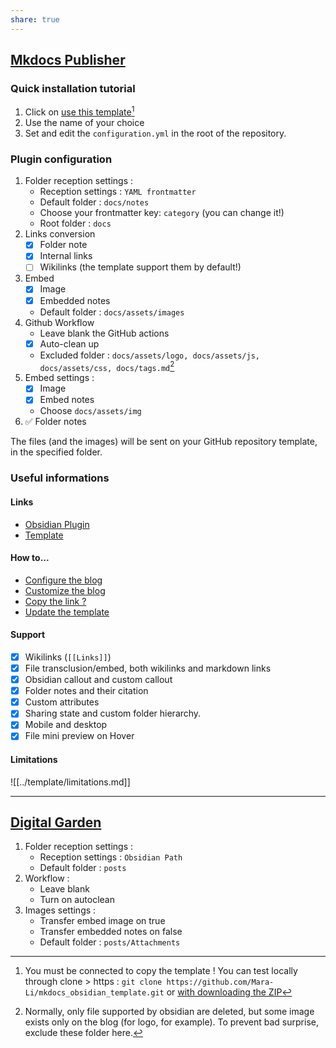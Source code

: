 ```yaml
---
share: true
---
```


## [Mkdocs Publisher](https://obsidianpublisher.github.io/obsidian-mkdocs-publisher-docs/)
### Quick installation tutorial
1. Click on [use this template](https://github.com/obsidianPublisher/obsidian-mkdocs-publisher-template/generate)[^1]
2. Use the name of your choice
3. Set and edit the `configuration.yml` in the root of the repository.

### Plugin configuration

1. Folder reception settings : 
    - Reception settings : `YAML frontmatter`
    - Default folder : `docs/notes`
    - Choose your frontmatter key: `category` (you can change it!)
    - Root folder : `docs`
2. Links conversion
   - [x] Folder note
   - [x] Internal links
   - [ ] Wikilinks (the template support them by default!) 
3. Embed
   - [x] Image
   - [x] Embedded notes
   - Default folder : `docs/assets/images`
4. Github Workflow
    - Leave blank the GitHub actions
    - [x] Auto-clean up 
    - Excluded folder : `docs/assets/logo, docs/assets/js, docs/assets/css, docs/tags.md`[^3]
5. Embed settings : 
    - [x] Image
    - [x] Embed notes
    - Choose `docs/assets/img`
6. ✅ Folder notes

The files (and the images) will be sent on your GitHub repository template, in the specified folder. 

### Useful informations
#### Links
- [Obsidian Plugin](https://github.com/obsidianPublisher/obsidian-github-publisher)
- [Template](https://github.com/obsidianPublisher/obsidian-mkdocs-publisher-template)

#### How to...
- [Configure the blog](https://obsidianpublisher.github.io/obsidian-mkdocs-publisher-docs/documentation/create%20the%20blog/)
- [Customize the blog](https://obsidianpublisher.github.io/obsidian-mkdocs-publisher-docs/documentation/blog%20customization/)
- [Copy the link ?](https://obsidianpublisher.github.io/obsidian-mkdocs-publisher-docs/documentation/useful%20plugins/#metacopy)
- [Update the template](https://obsidianpublisher.github.io/obsidian-mkdocs-publisher-docs/documentation/Q%26A/#2-update-the-template)

#### Support
- [x] Wikilinks (`[[Links]]`)
- [x] File transclusion/embed, both wikilinks and markdown links
- [x] Obsidian callout and custom callout
- [x] Folder notes and their citation
- [x] Custom attributes
- [x] Sharing state and custom folder hierarchy.
- [x] Mobile and desktop
- [x] File mini preview on Hover

#### Limitations

![[../template/limitations.md]]

---
## [Digital Garden](https://github.com/TuanManhCao/digital-garden)

1. Folder reception settings : 
    - Reception settings : `Obsidian Path`
    - Default folder : `posts`
2. Workflow : 
    - Leave blank
    - Turn on autoclean
3. Images settings :
    - Transfer embed image on true
    - Transfer embedded notes on false
    - Default folder : `posts/Attachments`

[^1]: You must be connected to copy the template ! You can test locally through clone > https : `git clone https://github.com/Mara-Li/mkdocs_obsidian_template.git` or [with downloading the ZIP](https://github.com/Mara-Li/mkdocs_obsidian_template/archive/refs/heads/main.zip)
[^2]: You need to be connected to generate it.
[^3]: Normally, only file supported by obsidian are deleted, but some image exists only on the blog (for logo, for example). To prevent bad surprise, exclude these folder here.